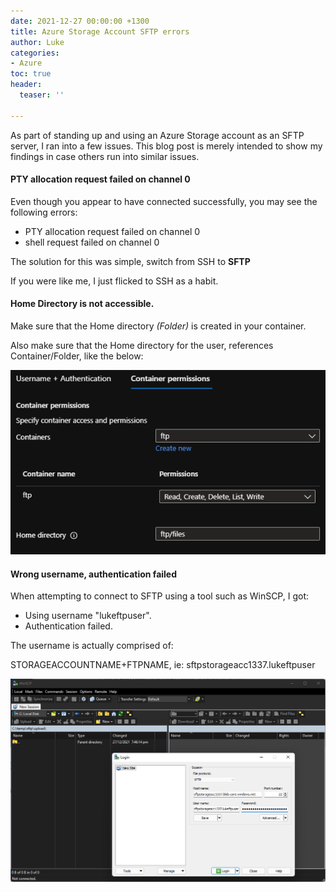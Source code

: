 ```yaml
---
date: 2021-12-27 00:00:00 +1300
title: Azure Storage Account SFTP errors
author: Luke
categories:
- Azure
toc: true
header:
  teaser: ''

---
```

As part of standing up and using an Azure Storage account as an SFTP server, I ran into a few issues. This blog post is merely intended to show my findings in case others run into similar issues.

#### PTY allocation request failed on channel 0

Even though you appear to have connected successfully, you may see the following errors:

* PTY allocation request failed on channel 0
* shell request failed on channel 0

The solution for this was simple, switch from SSH to **SFTP**

If you were like me, I just flicked to SSH as a habit.

#### Home Directory is not accessible.

Make sure that the Home directory _(Folder)_ is created in your container.

Also make sure that the Home directory for the user, references Container/Folder, like the below:

![Azure SFTP - Add Local User](/uploads/azureportal_sftplocalusercreate.png "Azure SFTP - Add Local User")

#### Wrong username, authentication failed

When attempting to connect to SFTP using a tool such as WinSCP, I got: 

* Using username "lukeftpuser".
* Authentication failed.

The username is actually comprised of:

STORAGEACCOUNTNAME+FTPNAME, ie: sftpstorageacc1337.lukeftpuser

![WinSCP Connection Azure SFTP](/uploads/sftp_winscptest.png "WinSCP Connection Azure SFTP")